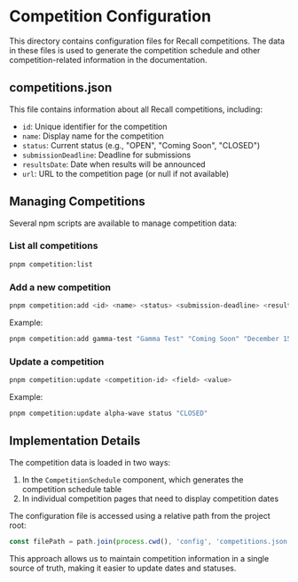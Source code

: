 # Competition Configuration

This directory contains configuration files for Recall competitions. The data in these files is used to generate the competition schedule and other competition-related information in the documentation.

## competitions.json

This file contains information about all Recall competitions, including:

- `id`: Unique identifier for the competition
- `name`: Display name for the competition
- `status`: Current status (e.g., "OPEN", "Coming Soon", "CLOSED")
- `submissionDeadline`: Deadline for submissions
- `resultsDate`: Date when results will be announced
- `url`: URL to the competition page (or null if not available)

## Managing Competitions

Several npm scripts are available to manage competition data:

### List all competitions

```bash
pnpm competition:list
```

### Add a new competition

```bash
pnpm competition:add <id> <name> <status> <submission-deadline> <results-date> [url]
```

Example:
```bash
pnpm competition:add gamma-test "Gamma Test" "Coming Soon" "December 15, 2023" "January 15, 2024" "/competitions/gamma-test"
```

### Update a competition

```bash
pnpm competition:update <competition-id> <field> <value>
```

Example:
```bash
pnpm competition:update alpha-wave status "CLOSED"
```

## Implementation Details

The competition data is loaded in two ways:

1. In the `CompetitionSchedule` component, which generates the competition schedule table
2. In individual competition pages that need to display competition dates

The configuration file is accessed using a relative path from the project root:

```javascript
const filePath = path.join(process.cwd(), 'config', 'competitions.json');
```

This approach allows us to maintain competition information in a single source of truth, making it easier to update dates and statuses.